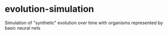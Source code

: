 # evolution-simulation
Simulation of "synthetic" evolution over time with organisms represented by basic neural nets
